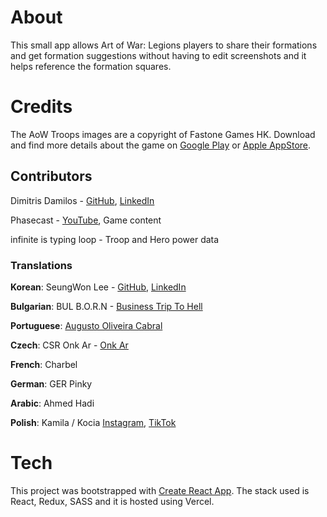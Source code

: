 # About

This small app allows Art of War: Legions players to share their formations and get formation suggestions without
having to edit screenshots and it helps reference the formation squares.

# Credits

The AoW Troops images are a copyright of Fastone Games HK. Download and find more details about the game on
[Google Play](https://play.google.com/store/apps/details?id=com.addictive.strategy.army&hl=en) or
[Apple AppStore](https://itunes.apple.com/us/app/id1484362191).

## Contributors

Dimitris Damilos - [GitHub](https://github.com/Jonur), [LinkedIn](https://www.linkedin.com/in/dimitrisdamilos/)

Phasecast - [YouTube](https://www.youtube.com/phasecast), Game content

infinite is typing loop - Troop and Hero power data

### Translations

**Korean**: SeungWon Lee - [GitHub](https://github.com/lsw6684), [LinkedIn](https://www.linkedin.com/in/%EC%8A%B9%EC%9B%90-%EC%9D%B4-2181a0201)

**Bulgarian**: BUL B.O.R.N - [Business Trip To Hell](https://businesstriptohell.blogspot.com/)

**Portuguese**: [Augusto Oliveira Cabral](https://www.facebook.com/augusto.oliveiracabral/)

**Czech**: CSR Onk Ar - [Onk Ar](https://www.youtube.com/channel/UCCOxIztLvcS6OASkGi07_Bw)

**French**: Charbel

**German**: GER Pinky

**Arabic**: Ahmed Hadi

**Polish**: Kamila / Kocia [Instagram](https://www.instagram.com/kambi_03/), [TikTok](https://www.tiktok.com/@kambi_03)

# Tech

This project was bootstrapped with [Create React App](https://github.com/facebook/create-react-app). The stack used is React, Redux, SASS and it is hosted using Vercel.
